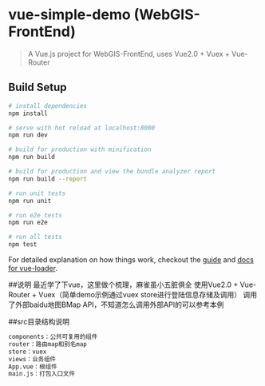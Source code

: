 # vue-simple-demo (WebGIS-FrontEnd)

> A Vue.js project for WebGIS-FrontEnd, uses Vue2.0 + Vuex + Vue-Router

## Build Setup

``` bash
# install dependencies
npm install

# serve with hot reload at localhost:8080
npm run dev

# build for production with minification
npm run build

# build for production and view the bundle analyzer report
npm run build --report

# run unit tests
npm run unit

# run e2e tests
npm run e2e

# run all tests
npm test
```

For detailed explanation on how things work, checkout the [guide](http://vuejs-templates.github.io/webpack/) and [docs for vue-loader](http://vuejs.github.io/vue-loader).

##说明
最近学了下vue，这里做个梳理，麻雀虽小五脏俱全
使用Vue2.0 + Vue-Router + Vuex（简单demo示例通过vuex store进行登陆信息存储及调用）
调用了外部baidu地图BMap API，不知道怎么调用外部API的可以参考本例


##src目录结构说明

``` bash
components：公共可复用的组件
router：路由map和别名map
store：vuex
views：业务组件
App.vue：根组件
main.js：打包入口文件
```
